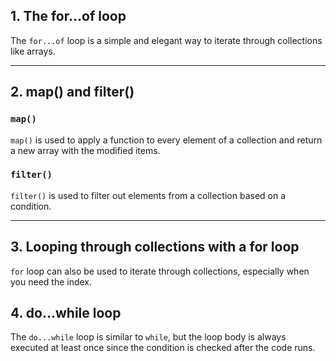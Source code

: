 
## 1. The for...of loop
The `for...of` loop is a simple and elegant way to iterate through collections like arrays.




---

## 2. map() and filter()

### `map()`
`map()` is used to apply a function to every element of a collection and return a new array with the modified items.


### `filter()`
`filter()` is used to filter out elements from a collection based on a condition.


---

## 3. Looping through collections with a for loop
`for` loop can also be used to iterate through collections, especially when you need the index.


## 4. do...while loop
The `do...while` loop is similar to `while`, but the loop body is always executed at least once since the condition is checked after the code runs.

